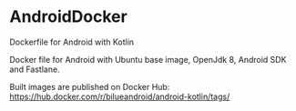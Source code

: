 # AndroidDocker
Dockerfile for Android with Kotlin


Docker file for Android with Ubuntu base image, OpenJdk 8, Android SDK and Fastlane.

Built images are published on Docker Hub:  
https://hub.docker.com/r/bilueandroid/android-kotlin/tags/
